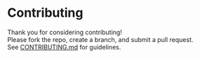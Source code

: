 # Contributing

Thank you for considering contributing!  
Please fork the repo, create a branch, and submit a pull request.  
See [CONTRIBUTING.md](CONTRIBUTING.md) for guidelines.
